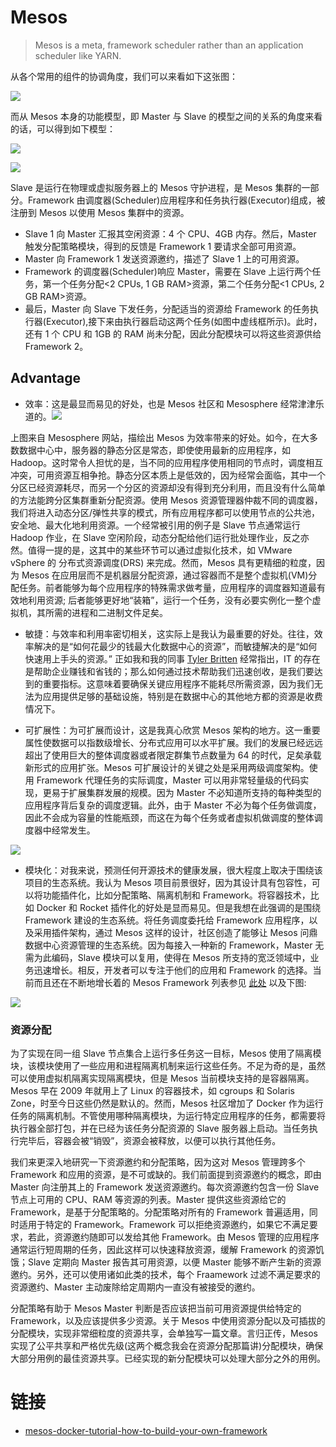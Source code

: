 # Mesos

> Mesos is a meta, framework scheduler rather than an application scheduler like YARN.

从各个常用的组件的协调角度，我们可以来看如下这张图：

![](http://img2.tuicool.com/IvQZni.png)

而从 Mesos 本身的功能模型，即 Master 与 Slave 的模型之间的关系的角度来看的话，可以得到如下模型：

![](http://i.stack.imgur.com/Gqhrx.jpg)

![](http://img1.tuicool.com/YbiArmi.jpg)

Slave 是运行在物理或虚拟服务器上的 Mesos 守护进程，是 Mesos 集群的一部分。Framework 由调度器(Scheduler)应用程序和任务执行器(Executor)组成，被注册到 Mesos 以使用 Mesos 集群中的资源。

- Slave 1 向 Master 汇报其空闲资源：4 个 CPU、4GB 内存。然后，Master 触发分配策略模块，得到的反馈是 Framework 1 要请求全部可用资源。
- Master 向 Framework 1 发送资源邀约，描述了 Slave 1 上的可用资源。
- Framework 的调度器(Scheduler)响应 Master，需要在 Slave 上运行两个任务，第一个任务分配<2 CPUs, 1 GB RAM>资源，第二个任务分配<1 CPUs, 2 GB RAM>资源。
- 最后，Master 向 Slave 下发任务，分配适当的资源给 Framework 的任务执行器(Executor),接下来由执行器启动这两个任务(如图中虚线框所示)。此时，还有 1 个 CPU 和 1GB 的 RAM 尚未分配，因此分配模块可以将这些资源供给 Framework 2。

## Advantage

- 效率：这是最显而易见的好处，也是 Mesos 社区和 Mesosphere 经常津津乐道的。![](http://img2.tuicool.com/Bz67Zzm.jpg)

上图来自 Mesosphere 网站，描绘出 Mesos 为效率带来的好处。如今，在大多数数据中心中，服务器的静态分区是常态，即使使用最新的应用程序，如 Hadoop。这时常令人担忧的是，当不同的应用程序使用相同的节点时，调度相互冲突，可用资源互相争抢。静态分区本质上是低效的，因为经常会面临，其中一个分区已经资源耗尽，而另一个分区的资源却没有得到充分利用，而且没有什么简单的方法能跨分区集群重新分配资源。使用 Mesos 资源管理器仲裁不同的调度器，我们将进入动态分区/弹性共享的模式，所有应用程序都可以使用节点的公共池，安全地、最大化地利用资源。一个经常被引用的例子是 Slave 节点通常运行 Hadoop 作业，在 Slave 空闲阶段，动态分配给他们运行批处理作业，反之亦然。值得一提的是，这其中的某些环节可以通过虚拟化技术，如 VMware vSphere 的 分布式资源调度(DRS) 来完成。然而，Mesos 具有更精细的粒度，因为 Mesos 在应用层而不是机器层分配资源，通过容器而不是整个虚拟机(VM)分配任务。前者能够为每个应用程序的特殊需求做考量，应用程序的调度器知道最有效地利用资源; 后者能够更好地“装箱”，运行一个任务，没有必要实例化一整个虚拟机，其所需的进程和二进制文件足矣。

- 敏捷：与效率和利用率密切相关，这实际上是我认为最重要的好处。往往，效率解决的是“如何花最少的钱最大化数据中心的资源”，而敏捷解决的是“如何快速用上手头的资源。” 正如我和我的同事 [Tyler Britten](https://twitter.com/vmtyler) 经常指出，IT 的存在是帮助企业赚钱和省钱的；那么如何通过技术帮助我们迅速创收，是我们要达到的重要指标。这意味着要确保关键应用程序不能耗尽所需资源，因为我们无法为应用提供足够的基础设施，特别是在数据中心的其他地方都的资源是收费情况下。

- 可扩展性：为可扩展而设计，这是我真心欣赏 Mesos 架构的地方。这一重要属性使数据可以指数级增长、分布式应用可以水平扩展。我们的发展已经远远超出了使用巨大的整体调度器或者限定群集节点数量为 64 的时代，足矣承载新形式的应用扩张。Mesos 可扩展设计的关键之处是采用两级调度架构。使用 Framework 代理任务的实际调度，Master 可以用非常轻量级的代码实现，更易于扩展集群发展的规模。因为 Master 不必知道所支持的每种类型的应用程序背后复杂的调度逻辑。此外，由于 Master 不必为每个任务做调度，因此不会成为容量的性能瓶颈，而这在为每个任务或者虚拟机做调度的整体调度器中经常发生。

![](http://img2.tuicool.com/jiIVrq.jpg)

- 模块化：对我来说，预测任何开源技术的健康发展，很大程度上取决于围绕该项目的生态系统。我认为 Mesos 项目前景很好，因为其设计具有包容性，可以将功能插件化，比如分配策略、隔离机制和 Framework。将容器技术，比如 Docker 和 Rocket 插件化的好处是显而易见。但是我想在此强调的是围绕 Framework 建设的生态系统。将任务调度委托给 Framework 应用程序，以及采用插件架构，通过 Mesos 这样的设计，社区创造了能够让 Mesos 问鼎数据中心资源管理的生态系统。因为每接入一种新的 Framework，Master 无需为此编码，Slave 模块可以复用，使得在 Mesos 所支持的宽泛领域中，业务迅速增长。相反，开发者可以专注于他们的应用和 Framework 的选择。当前而且还在不断地增长着的 Mesos Framework 列表参见 [此处](http://mesos.apache.org/documentation/latest/mesos-frameworks/) 以及下图:

![](http://img2.tuicool.com/eaqyEr.png)

### 资源分配

为了实现在同一组 Slave 节点集合上运行多任务这一目标，Mesos 使用了隔离模块，该模块使用了一些应用和进程隔离机制来运行这些任务。不足为奇的是，虽然可以使用虚拟机隔离实现隔离模块，但是 Mesos 当前模块支持的是容器隔离。Mesos 早在 2009 年就用上了 Linux 的容器技术，如 cgroups 和 Solaris Zone，时至今日这些仍然是默认的。然而，Mesos 社区增加了 Docker 作为运行任务的隔离机制。不管使用哪种隔离模块，为运行特定应用程序的任务，都需要将执行器全部打包，并在已经为该任务分配资源的 Slave 服务器上启动。当任务执行完毕后，容器会被“销毁”，资源会被释放，以便可以执行其他任务。

我们来更深入地研究一下资源邀约和分配策略，因为这对 Mesos 管理跨多个 Framework 和应用的资源，是不可或缺的。我们前面提到资源邀约的概念，即由 Master 向注册其上的 Framework 发送资源邀约。每次资源邀约包含一份 Slave 节点上可用的 CPU、RAM 等资源的列表。Master 提供这些资源给它的 Framework，是基于分配策略的。分配策略对所有的 Framework 普遍适用，同时适用于特定的 Framework。Framework 可以拒绝资源邀约，如果它不满足要求，若此，资源邀约随即可以发给其他 Framework。由 Mesos 管理的应用程序通常运行短周期的任务，因此这样可以快速释放资源，缓解 Framework 的资源饥饿；Slave 定期向 Master 报告其可用资源，以便 Master 能够不断产生新的资源邀约。另外，还可以使用诸如此类的技术，每个 Fraamework 过滤不满足要求的资源邀约、Master 主动废除给定周期内一直没有被接受的邀约。

分配策略有助于 Mesos Master 判断是否应该把当前可用资源提供给特定的 Framework，以及应该提供多少资源。关于 Mesos 中使用资源分配以及可插拔的分配模块，实现非常细粒度的资源共享，会单独写一篇文章。言归正传，Mesos 实现了公平共享和严格优先级(这两个概念我会在资源分配那篇讲)分配模块，确保大部分用例的最佳资源共享。已经实现的新分配模块可以处理大部分之外的用例。

# 链接

- [mesos-docker-tutorial-how-to-build-your-own-framework](https://www.voxxed.com/blog/2014/12/mesos-docker-tutorial-how-to-build-your-own-framework/)
